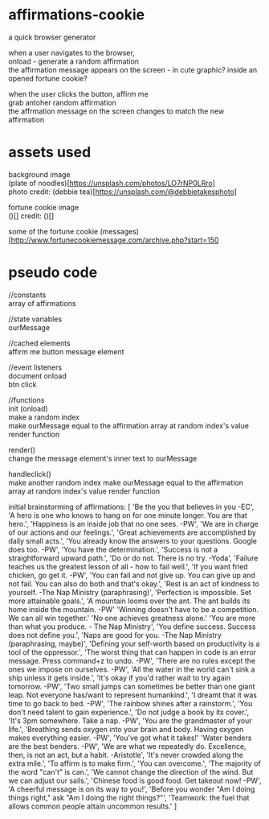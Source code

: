 # affirmations-cookie 
a quick browser generator  

when a user navigates to the browser,   
onload - generate a random affirmation  
the affirmation message appears on the screen - in cute graphic? inside an opened fortune cookie?  

when the user clicks the button, affirm me  
grab antoher random affirmation  
the affrmation message on the screen changes to match the new affirmation  


# assets used
background image  
(plate of noodles)[https://unsplash.com/photos/LO7rNP0LRro]  
photo credit: (debbie tea)[https://unsplash.com/@debbietakesphoto]  

fortune cookie image  
()[]
credit: ()[]

some of the fortune cookie (messages)[http://www.fortunecookiemessage.com/archive.php?start=150

# pseudo code
//constants  
array of affirmations  

//state variables  
ourMessage

//cached elements  
affirm me button
message element

//event listeners  
document onload  
btn  click  

//functions  
init (onload)  
make a random index  
make ourMessage equal to the affirmation array at random index's value
render function   

render()  
change the message element's inner text to ourMessage

handleclick()  
make another random index
make ourMessage equal to the affirmation array at random index's value
render function


initial brainstorming of affirmations: [
'Be the you that believes in you -EC',
'A hero is one who knows to hang on for one minute longer. You are that hero.',
'Happiness is an inside job that no one sees. -PW',
'We are in charge of our actions and our feelings.',
'Great achievements are accomplished by daily small acts.',
'You already know the answers to your questions. Google does too. -PW',
'You have the determination.',
'Success is not a straightforward upward path.',
'Do or do not. There is no try. -Yoda',
'Failure teaches us the greatest lesson of all - how to fail well.',
'If you want fried chicken, go get it. -PW',
'You can fail and not give up. You can give up and not fail. You can also do both and that's okay.',
'Rest is an act of kindness to yourself. -The Nap Ministry (paraphrasing)',
'Perfection is impossible. Set more attainable goals.',
'A mountain looms over the ant. The ant builds its home inside the mountain. -PW'
'Winning doesn\'t have to be a competition. We can all win together.'
'No one achieves greatness alone.'
'You are more than what you produce. - The Nap Ministry',
'You define success. Success does not define you.',
'Naps are good for you. -The Nap Ministry (paraphrasing, maybe)',
'Defining your self-worth based on productivity is a tool of the oppressor.',
'The worst thing that can happen in code is an error message. Press command+z to undo. -PW',
'There are no rules except the ones we impose on ourselves. -PW',
'All the water in the world can't sink a ship unless it gets inside.',
'It\'s okay if you\'d rather wait to try again tomorrow. -PW',
'Two small jumps can sometimes be better than one giant leap. Not everyone has/want to represent humankind.',
'I dreamt that it was time to go back to bed. -PW',
'The rainbow shines after a rainstorm.',
'You don\'t need talent to gain experience.',
'Do not judge a book by its cover.',
'It\'s 3pm somewhere. Take a nap. -PW',
'You are the grandmaster of your life.',
'Breathing sends oxygen into your brain and body. Having oxygen makes everything easier. -PW',
'You\'ve got what it takes!'
'Water benders are the best benders. -PW',
'We are what we repeatedly do. Excellence, then, is not an act, but a habit. -Aristotle',
'It\'s never crowded along the extra mile.',
'To affirm is to make firm.',
'You can overcome.',
'The majority of the word \"can\'t\" is can.',
'We cannot change the direction of the wind. But we can adjust our sails.',
'Chinese food is good food. Get takeout now! -PW',
'A cheerful message is on its way to you!',
'Before you wonder \"Am I doing things right,\" ask \"Am I doing the right things?\"', 
'Teamwork: the fuel that allows common people attain uncommon results.'
]


